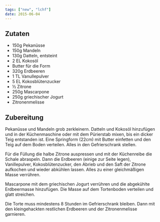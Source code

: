 ```yaml
---
tags: ["new", "lchf"]
date: 2015-06-04
---
```


## Zutaten
- 150g  Pekanüsse
- 150g  Mandeln
- 130g  Datteln, entsteint
- 2 EL  Kokosöl
- Butter für die Form
- 320g  Erdbeeren
- 1 TL  Vanullepulver
- 5 EL  Kokosblütenzucker
- ½     Zitrone
- 250g  Mascarpone
- 250g  griechischer Jogurt
- Zitronenmelisse

## Zubereitung
Pekanüsse und Mandeln grob zerkleinern. Datteln und Kokosöl hinzufügen und in der Küchenmaschine oder mit dem Pürierstab mixen, bis ein dicker Teig entstanden ist. Eine Springform (22cm) mit Butter einfetten und den Teig auf dem Boden verteilen. Alles in den Gefrierschrank stellen.

Für die Füllung die halbe Zitrone auspressen und mit der Küchenreibe die Schale abraspeln. Dann die Erdbeeren (einige zur Seite legen), Vanillepulver, Kokosblütenzucker, den Abrieb und den Saft der Zitrone aufkochen und wieder abkühlen lassen. Alles zu einer gleichmäßigen Masse verrühren.

Mascarpone mit dem griechischen Jogurt verrühren und die abgekühlte Erdbeermasse hinzufügen. Die Masse auf dem Tortenboden verteilen und glatt streichen.

Die Torte muss mindestens 8 Stunden im Gefrierschrank bleiben. Dann mit den kleingehackten restlichen Erdbeeren und der Zitronenmelisse garnieren.
